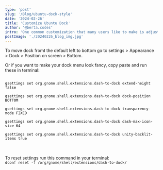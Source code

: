 ```yaml
---
type: 'post'
slug: '/Blog/ubuntu-dock-style'
date: '2024-02-26'
title: 'Customize Ubuntu Dock'
author: '@berta.codes'
intro: 'One common customization that many users like to make is adjusting the position and appearance of the Ubuntu Dock.'
postImage: './20240226_blog_img.jpg'
---
```


To move dock fromt the default left to bottom go to settings > Appearance > Dock > Position on screen > Bottom.

Or if you want to make your dock menu look fancy, copy paste and run these in terminal:

<code>
gsettings set org.gnome.shell.extensions.dash-to-dock extend-height false<br/>
gsettings set org.gnome.shell.extensions.dash-to-dock dock-position BOTTOM<br/>
gsettings set org.gnome.shell.extensions.dash-to-dock transparency-mode FIXED<br/>
gsettings set org.gnome.shell.extensions.dash-to-dock dash-max-icon-size 64<br/>
gsettings set org.gnome.shell.extensions.dash-to-dock unity-backlit-items true<br/>
</code>
<br/><br/>
To reset settings run this command in your terminal:<br/>
<code>dconf reset -f /org/gnome/shell/extensions/dash-to-dock/</code>
